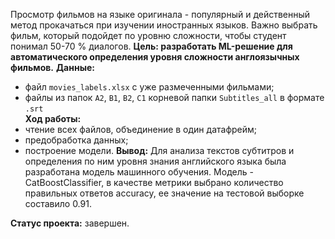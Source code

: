Просмотр фильмов на языке оригинала - популярный‌ и действенный метод прокачаться при изучении иностранных языков. 
Важно выбрать фильм, который‌ подойдет по уровню сложности, чтобы студент понимал 50-70 % диалогов.
**Цель: разработать ML-решение для автоматического определения уровня сложности англоязычных фильмов.**
**Данные:**
- файл `movies_labels.xlsx` с уже размеченными фильмами;
- файлы из папок `A2`, `B1`, `B2`, `C1` корневой папки `Subtitles_all` в формате `.srt`<br>
**Ход работы:**
- чтение всех файлов, объединение в один датафрейм;
- предобработка данных;
- построение модели.
**Вывод:**
Для анализа текстов субтитров и определения по ним уровня знания английского языка была разработана модель машинного обучения.
Модель - CatBoostClassifier, в качестве метрики выбрано количество правильных ответов accuracy, ее значение на тестовой выборке составило 0.91.

**Статус проекта:** завершен.

